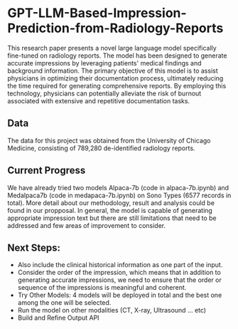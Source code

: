 # GPT-LLM-Based-Impression-Prediction-from-Radiology-Reports

This research paper presents a novel large language model specifically fine-tuned on radiology reports. The model has been designed to generate accurate impressions by leveraging patients' medical findings and background information. The primary objective of this model is to assist physicians in optimizing their documentation process, ultimately reducing the time required for generating comprehensive reports. By employing this technology, physicians can potentially alleviate the risk of burnout associated with extensive and repetitive documentation tasks.

## Data
The data for this project was obtained from the University of Chicago Medicine, consisting of 789,280 de-identified radiology reports. 

## Current Progress
We have already tried two models Alpaca-7b (code in alpaca-7b.ipynb) and Medalpaca7b (code in medapaca-7b.ipynb) on Sono Types (6577 records in total). More detail about our methodology, result and analysis could be found in our propposal. In general, the model is capable of generating appropriate impression text but there are still limitations that need to be addressed and few areas of improvement to consider.

## Next Steps:
- Also include the clinical historical information as one part of the input.
- Consider the order of the impression, which means that in addition to generating accurate impressions, we need to ensure that the order or sequence of the impressions is meaningful and coherent.
- Try Other Models: 4 models will be deployed in total and the best one among the one will be selected.
- Run the model on other modalities (CT, X-ray, Ultrasound … etc)
- Build and Refine Output API
